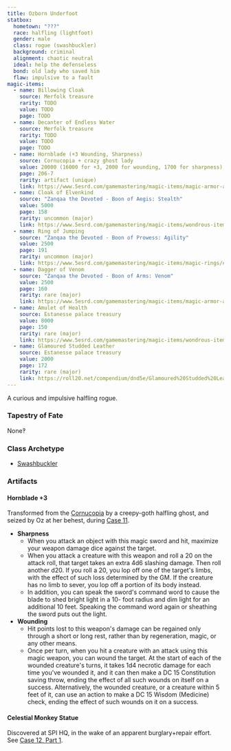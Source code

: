 ```yaml
---
title: Ozborn Underfoot
statbox:
  hometown: "???"
  race: halfling (lightfoot)
  gender: male
  class: rogue (swashbuckler)
  background: criminal
  alignment: chaotic neutral
  ideal: help the defenseless
  bond: old lady who saved him
  flaw: impulsive to a fault
magic-items:
  - name: Billowing Cloak
    source: Merfolk treasure
    rarity: TODO
    value: TODO
    page: TODO
  - name: Decanter of Endless Water
    source: Merfolk treasure
    rarity: TODO
    value: TODO
    page: TODO
  - name: Hornblade (+3 Wounding, Sharpness)
    source: Cornucopia + crazy ghost lady
    value: 20000 (16000 for +3, 2000 for wounding, 1700 for sharpness)
    page: 206-7
    rarity: artifact (unique)
    link: https://www.5esrd.com/gamemastering/magic-items/magic-armor-and-weapons/#Sword_of_Sharpness
  - name: Cloak of Elvenkind
    source: "Zanqaa the Devoted - Boon of Aegis: Stealth"
    value: 5000
    page: 158
    rarity: uncommon (major)
    link: https://www.5esrd.com/gamemastering/magic-items/wondrous-items#TOC-Cloak-of-Elvenkind
  - name: Ring of Jumping
    source: "Zanqaa the Devoted - Boon of Prowess: Agility"
    value: 2500
    page: 191
    rarity: uncommon (major)
    link: https://www.5esrd.com/gamemastering/magic-items/magic-rings/#Ring_of_Mind_Shielding
  - name: Dagger of Venom
    source: "Zanqaa the Devoted - Boon of Arms: Venom"
    value: 2500
    page: 160
    rarity: rare (major)
    link: https://www.5esrd.com/gamemastering/magic-items/magic-armor-and-weapons#TOC-Dagger-of-Venom
  - name: Amulet of Health
    source: Estanesse palace treasury
    value: 8000
    page: 150
    rarity: rare (major)
    link: https://www.5esrd.com/gamemastering/magic-items/wondrous-items/#Amulet_of_Health
  - name: Glamoured Studded Leather
    source: Estanesse palace treasury
    value: 2000
    page: 172
    rarity: rare (major)
    link: https://roll20.net/compendium/dnd5e/Glamoured%20Studded%20Leather#content
---
```


A curious and impulsive halfling rogue.

### Tapestry of Fate

None‽

### Class Archetype

* [Swashbuckler](http://dnd5e.wikidot.com/rogue:swashbuckler)

### Artifacts

#### Hornblade +3

Transformed from the [Cornucopia](../relics/cornucopia) by a creepy-goth halfling ghost, and seized by Oz at her behest, during [Case 11](../events/case-11).

* **Sharpness**
  * When you attack an object with this magic sword and hit, maximize your weapon damage dice against the target.
  * When you attack a creature with this weapon and roll a 20 on the attack roll, that target takes an extra 4d6 slashing damage. Then roll another d20. If you roll a 20, you lop off one of the target's limbs, with the effect of such loss determined by the GM. If the creature has no limb to sever, you lop off a portion of its body instead.
  * In addition, you can speak the sword's command word to cause the blade to shed bright light in a 10- foot radius and dim light for an additional 10 feet. Speaking the command word again or sheathing the sword puts out the light.
* **Wounding**
  * Hit points lost to this weapon's damage can be regained only through a short or long rest, rather than by regeneration, magic, or any other means.
  * Once per turn, when you hit a creature with an attack using this magic weapon, you can wound the target. At the start of each of the wounded creature's turns, it takes 1d4 necrotic damage for each time you've wounded it, and it can then make a DC 15 Constitution saving throw, ending the effect of all such wounds on itself on a success. Alternatively, the wounded creature, or a creature within 5 feet of it, can use an action to make a DC 15 Wisdom (Medicine) check, ending the effect of such wounds on it on a success.

#### Celestial Monkey Statue

Discovered at SPI HQ, in the wake of an apparent burglary+repair effort. See [Case 12, Part 1](../events/case-12e1).
